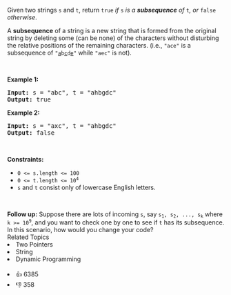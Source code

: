 <p>Given two strings <code>s</code> and <code>t</code>, return <code>true</code><em> if </em><code>s</code><em> is a <strong>subsequence</strong> of </em><code>t</code><em>, or </em><code>false</code><em> otherwise</em>.</p>

<p>A <strong>subsequence</strong> of a string is a new string that is formed from the original string by deleting some (can be none) of the characters without disturbing the relative positions of the remaining characters. (i.e., <code>"ace"</code> is a subsequence of <code>"<u>a</u>b<u>c</u>d<u>e</u>"</code> while <code>"aec"</code> is not).</p>

<p>&nbsp;</p> 
<p><strong class="example">Example 1:</strong></p> 
<pre><strong>Input:</strong> s = "abc", t = "ahbgdc"
<strong>Output:</strong> true
</pre>
<p><strong class="example">Example 2:</strong></p> 
<pre><strong>Input:</strong> s = "axc", t = "ahbgdc"
<strong>Output:</strong> false
</pre> 
<p>&nbsp;</p> 
<p><strong>Constraints:</strong></p>

<ul> 
 <li><code>0 &lt;= s.length &lt;= 100</code></li> 
 <li><code>0 &lt;= t.length &lt;= 10<sup>4</sup></code></li> 
 <li><code>s</code> and <code>t</code> consist only of lowercase English letters.</li> 
</ul>

<p>&nbsp;</p> 
<strong>Follow up:</strong> Suppose there are lots of incoming 
<code>s</code>, say 
<code>s<sub>1</sub>, s<sub>2</sub>, ..., s<sub>k</sub></code> where 
<code>k &gt;= 10<sup>9</sup></code>, and you want to check one by one to see if 
<code>t</code> has its subsequence. In this scenario, how would you change your code?

<div><div>Related Topics</div><div><li>Two Pointers</li><li>String</li><li>Dynamic Programming</li></div></div><br><div><li>👍 6385</li><li>👎 358</li></div>